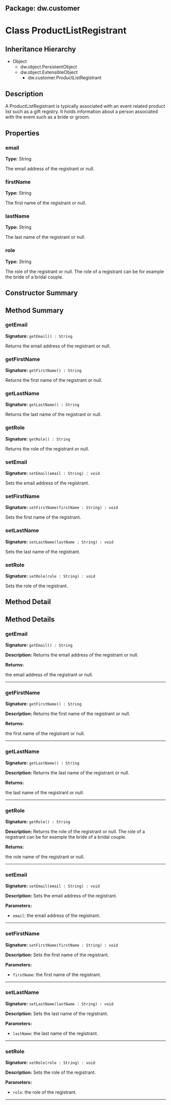 ## Package: dw.customer

# Class ProductListRegistrant

## Inheritance Hierarchy

- Object
  - dw.object.PersistentObject
  - dw.object.ExtensibleObject
    - dw.customer.ProductListRegistrant

## Description

A ProductListRegistrant is typically associated with an event related product list such as a gift registry. It holds information about a person associated with the event such as a bride or groom.

## Properties

### email

**Type:** String

The email address of the registrant or null.

### firstName

**Type:** String

The first name of the registrant or null.

### lastName

**Type:** String

The last name of the registrant or null.

### role

**Type:** String

The role of the registrant or null. The role of a registrant
 can be for example the bride of a bridal couple.

## Constructor Summary

## Method Summary

### getEmail

**Signature:** `getEmail() : String`

Returns the email address of the registrant or null.

### getFirstName

**Signature:** `getFirstName() : String`

Returns the first name of the registrant or null.

### getLastName

**Signature:** `getLastName() : String`

Returns the last name of the registrant or null.

### getRole

**Signature:** `getRole() : String`

Returns the role of the registrant or null.

### setEmail

**Signature:** `setEmail(email : String) : void`

Sets the email address of the registrant.

### setFirstName

**Signature:** `setFirstName(firstName : String) : void`

Sets the first name of the registrant.

### setLastName

**Signature:** `setLastName(lastName : String) : void`

Sets the last name of the registrant.

### setRole

**Signature:** `setRole(role : String) : void`

Sets the role of the registrant.

## Method Detail

## Method Details

### getEmail

**Signature:** `getEmail() : String`

**Description:** Returns the email address of the registrant or null.

**Returns:**

the email address of the registrant or null.

---

### getFirstName

**Signature:** `getFirstName() : String`

**Description:** Returns the first name of the registrant or null.

**Returns:**

the first name of the registrant or null.

---

### getLastName

**Signature:** `getLastName() : String`

**Description:** Returns the last name of the registrant or null.

**Returns:**

the last name of the registrant or null.

---

### getRole

**Signature:** `getRole() : String`

**Description:** Returns the role of the registrant or null. The role of a registrant can be for example the bride of a bridal couple.

**Returns:**

the role name of the registrant or null.

---

### setEmail

**Signature:** `setEmail(email : String) : void`

**Description:** Sets the email address of the registrant.

**Parameters:**

- `email`: the email address of the registrant.

---

### setFirstName

**Signature:** `setFirstName(firstName : String) : void`

**Description:** Sets the first name of the registrant.

**Parameters:**

- `firstName`: the first name of the registrant.

---

### setLastName

**Signature:** `setLastName(lastName : String) : void`

**Description:** Sets the last name of the registrant.

**Parameters:**

- `lastName`: the last name of the registrant.

---

### setRole

**Signature:** `setRole(role : String) : void`

**Description:** Sets the role of the registrant.

**Parameters:**

- `role`: the role of the registrant.

---